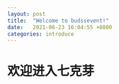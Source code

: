 ```yaml
---
layout: post
title:  "Welcome to budssevent!"
date:   2021-06-23 16:04:55 +0800
categories: introduce
---
```


# 欢迎进入七克芽
